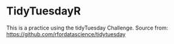 # TidyTuesdayR

This is a practice using the tidyTuesday Challenge. Source from: https://github.com/rfordatascience/tidytuesday

